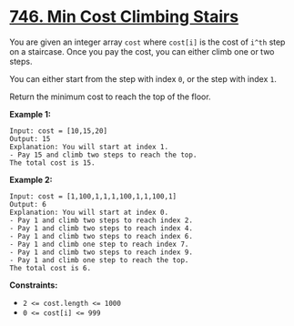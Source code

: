 # [746. Min Cost Climbing Stairs](https://leetcode.com/problems/min-cost-climbing-stairs/description/)

You are given an integer array `cost` where `cost[i]` is the cost of `i^th` step on a staircase. Once you pay the cost, you can either climb one or two steps.

You can either start from the step with index `0`, or the step with index `1`.

Return the minimum cost to reach the top of the floor.

**Example 1:**

```
Input: cost = [10,15,20]
Output: 15
Explanation: You will start at index 1.
- Pay 15 and climb two steps to reach the top.
The total cost is 15.
```

**Example 2:**

```
Input: cost = [1,100,1,1,1,100,1,1,100,1]
Output: 6
Explanation: You will start at index 0.
- Pay 1 and climb two steps to reach index 2.
- Pay 1 and climb two steps to reach index 4.
- Pay 1 and climb two steps to reach index 6.
- Pay 1 and climb one step to reach index 7.
- Pay 1 and climb two steps to reach index 9.
- Pay 1 and climb one step to reach the top.
The total cost is 6.
```

**Constraints:**

- `2 <= cost.length <= 1000`
- `0 <= cost[i] <= 999`
